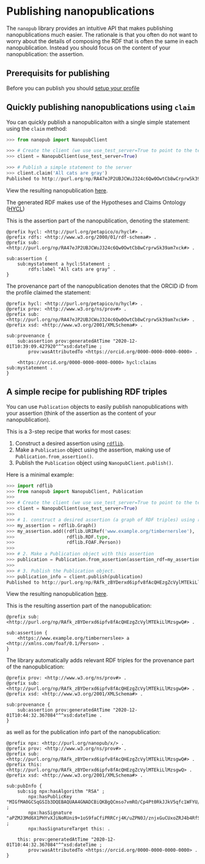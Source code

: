 # Publishing nanopublications
The `nanopub` library provides an intuitive API that makes publishing nanopublications much easier. 
The rationale is that you often do not want to worry about the details of composing 
the RDF that is often the same in each nanopublication. Instead you should focus on the 
content of your nanopublication: the assertion.

## Prerequisits for publishing
Before you can publish you should [setup your profile](../setup)

## Quickly publishing nanopublications using `claim`
You can quickly publish a nanopublicaiton with a single simple statement using the `claim` method:
```python
>>> from nanopub import NanopubClient

>>> # Create the client (we use use_test_server=True to point to the test server)
>>> client = NanopubClient(use_test_server=True)

>>> # Publish a simple statement to the server
>>> client.claim('All cats are gray')
Published to http://purl.org/np/RA47eJP2UBJCWuJ324c6Qw0OwtCb8wCrprwSk39am7xck
```
View the resulting nanopublication [here](http://purl.org/np/RA47eJP2UBJCWuJ324c6Qw0OwtCb8wCrprwSk39am7xck).

The generated RDF makes use of the Hypotheses and Claims Ontology ([HYCL](http://purl.org/petapico/o/hycl))

This is the assertion part of the nanopublication, denoting the statement:
```
@prefix hycl: <http://purl.org/petapico/o/hycl#> .
@prefix rdfs: <http://www.w3.org/2000/01/rdf-schema#> .
@prefix sub: <http://purl.org/np/RA47eJP2UBJCWuJ324c6Qw0OwtCb8wCrprwSk39am7xck#> .

sub:assertion {
    sub:mystatement a hycl:Statement ;
        rdfs:label "All cats are gray" .
}
```

The provenance part of the nanopublication denotes that the ORCID iD from the profile claimed the
statement:
```
@prefix hycl: <http://purl.org/petapico/o/hycl#> .
@prefix prov: <http://www.w3.org/ns/prov#> .
@prefix sub: <http://purl.org/np/RA47eJP2UBJCWuJ324c6Qw0OwtCb8wCrprwSk39am7xck#> .
@prefix xsd: <http://www.w3.org/2001/XMLSchema#> .

sub:provenance {
    sub:assertion prov:generatedAtTime "2020-12-01T10:39:09.427920"^^xsd:dateTime ;
        prov:wasAttributedTo <https://orcid.org/0000-0000-0000-0000> .

    <https://orcid.org/0000-0000-0000-0000> hycl:claims sub:mystatement .
}
```
 
## A simple recipe for publishing RDF triples
You can use `Publication` objects to easily publish nanopublications with your assertion 
(think of the assertion as the content of your nanopublication).

This is a 3-step recipe that works for most cases:
 1) Construct a desired assertion using [`rdflib`](https://rdflib.readthedocs.io/en/stable/).
 2) Make a `Publication` object using the assertion, making use of `Publication.from_assertion()`.
 3) Publish the `Publication` object using `NanopubClient.publish()`.
 
Here is a minimal example:
```python
>>> import rdflib
>>> from nanopub import NanopubClient, Publication
>>> 
>>> # Create the client (we use use_test_server=True to point to the test server)
>>> client = NanopubClient(use_test_server=True)
>>> 
>>> # 1. construct a desired assertion (a graph of RDF triples) using rdflib
>>> my_assertion = rdflib.Graph()
>>> my_assertion.add((rdflib.URIRef('www.example.org/timbernerslee'),
>>>                   rdflib.RDF.type,
>>>                   rdflib.FOAF.Person))
>>> 
>>> # 2. Make a Publication object with this assertion
>>> publication = Publication.from_assertion(assertion_rdf=my_assertion)
>>> 
>>> # 3. Publish the Publication object.
>>> publication_info = client.publish(publication)
Published to http://purl.org/np/RAfk_zBYDerxd6ipfv8fAcQHEzgZcVylMTEkiLlMzsgwQ
```
View the resulting nanopublication [here](http://purl.org/np/RAfk_zBYDerxd6ipfv8fAcQHEzgZcVylMTEkiLlMzsgwQ).

This is the resulting assertion part of the nanopublication:
```
@prefix sub: <http://purl.org/np/RAfk_zBYDerxd6ipfv8fAcQHEzgZcVylMTEkiLlMzsgwQ#> .

sub:assertion {
    <https://www.example.org/timbernerslee> a <http://xmlns.com/foaf/0.1/Person> .
}
```

The library automatically adds relevant RDF triples for the provenance part of the nanopublication:
```
@prefix prov: <http://www.w3.org/ns/prov#> .
@prefix sub: <http://purl.org/np/RAfk_zBYDerxd6ipfv8fAcQHEzgZcVylMTEkiLlMzsgwQ#> .
@prefix xsd: <http://www.w3.org/2001/XMLSchema#> .

sub:provenance {
    sub:assertion prov:generatedAtTime "2020-12-01T10:44:32.367084"^^xsd:dateTime .
}
```
as well as for the publication info part of the nanopublication:
```
@prefix npx: <http://purl.org/nanopub/x/> .
@prefix prov: <http://www.w3.org/ns/prov#> .
@prefix sub: <http://purl.org/np/RAfk_zBYDerxd6ipfv8fAcQHEzgZcVylMTEkiLlMzsgwQ#> .
@prefix this: <http://purl.org/np/RAfk_zBYDerxd6ipfv8fAcQHEzgZcVylMTEkiLlMzsgwQ> .
@prefix xsd: <http://www.w3.org/2001/XMLSchema#> .

sub:pubInfo {
    sub:sig npx:hasAlgorithm "RSA" ;
        npx:hasPublicKey "MIGfMA0GCSqGSIb3DQEBAQUAA4GNADCBiQKBgQCmso7vmRO/Cp4Pt0RkJJkV5qfc1WFYU/jMtkdxxb5+lfIVXNV97XQnM1Tj4fkb/W6jkP6fHl8mj8Q7hl7VgUnQ6I+B7cMGpxW9Z8Br+JNx8DPMMt08VCH5+JMENPRKl91r7rF/YPWCAgL9eqXSixCNMNAj5RBmMTQoPuRkpgmt1wIDAQAB" ;
        npx:hasSignature "aPZMJ3Md6X1PHYvXJiNoRUni9+1oS9faCfiPRRCrj4K/uZPN0J/znjxGuCUxoZRJ4b4RfSxmHFGRKfCFusJX+7Y3xuxYx4GYHzYhBciK7T5pO02V4w6sdwHLKd5E+Wcl0PTr2t3lEjq6yzY98wEXlZLAbaRDBJvzpg5xORifQDw=" ;
        npx:hasSignatureTarget this: .

    this: prov:generatedAtTime "2020-12-01T10:44:32.367084"^^xsd:dateTime ;
        prov:wasAttributedTo <https://orcid.org/0000-0000-0000-0000> .
}
```
